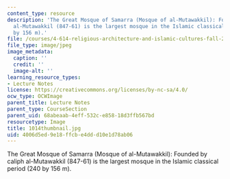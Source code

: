```yaml
---
content_type: resource
description: 'The Great Mosque of Samarra (Mosque of al-Mutawakkil): Founded by caliph
  al-Mutawakkil (847-61) is the largest mosque in the Islamic classical period (240
  by 156 m).'
file: /courses/4-614-religious-architecture-and-islamic-cultures-fall-2002/4006d5ed9e18ffcbe4ddd10e1d78ab06_1014thumbnail.jpg
file_type: image/jpeg
image_metadata:
  caption: ''
  credit: ''
  image-alt: ''
learning_resource_types:
- Lecture Notes
license: https://creativecommons.org/licenses/by-nc-sa/4.0/
ocw_type: OCWImage
parent_title: Lecture Notes
parent_type: CourseSection
parent_uid: 68abeaab-4eff-532c-e858-18d3ffb567bd
resourcetype: Image
title: 1014thumbnail.jpg
uid: 4006d5ed-9e18-ffcb-e4dd-d10e1d78ab06
---
```

The Great Mosque of Samarra (Mosque of al-Mutawakkil): Founded by caliph al-Mutawakkil (847-61) is the largest mosque in the Islamic classical period (240 by 156 m).